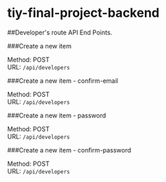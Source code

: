 # tiy-final-project-backend

##Developer's route API End Points.


###Create a new item 

Method: POST <br />
URL: `/api/developers`

###Create a new item - confirm-email

Method: POST <br />
URL: `/api/developers`


###Create a new item - password

Method: POST <br />
URL: `/api/developers`

###Create a new item - confirm-password

Method: POST <br />
URL: `/api/developers`

